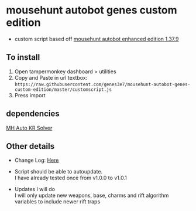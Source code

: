 # mousehunt autobot genes custom edition
- custom script based off [mousehunt autobot enhanced edition 1.37.9](https://greasyfork.org/en/scripts/5705-mousehunt-autobot-enhanced-edition?version=214422)

## To install
1. Open tampermonkey dashboard > utilities
2. Copy and Paste in url textbox:<br/>
`https://raw.githubusercontent.com/genes3e7/mousehunt-autobot-genes-custom-edition/master/customscript.js`
3. Press import

## dependencies
[MH Auto KR Solver](https://greasyfork.org/en/scripts/13809-mh-auto-kr-solver)

## Other details
- Change Log: [Here](./changelog.md)

- Script should be able to autoupdate.<br/>
I have already tested once from v1.0.0 to v1.0.1

- Updates I will do<br/>
I will only update new weapons, base, charms and rift algorithm variables to include newer rift traps
